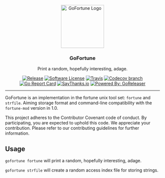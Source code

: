 
<p align="center">
  <img alt="GoFortune Logo" src="https://avatars0.githubusercontent.com/u/29897061?v=3&s=200" height="140" />
  <h3 align="center">GoFortune</h3>
  <p align="center">Print a random, hopefully interesting, adage.</p>
  <p align="center">
    <a href="https://github.com/gofortune/gofortune/releases/latest"><img alt="Release" src="https://img.shields.io/github/release/gofortune/gofortune.svg?style=flat-square"></a>
    <a href="/LICENSE"><img alt="Software License" src="https://img.shields.io/badge/license-Apache%202-blue.svg?style=flat-square"></a>
    <a href="https://travis-ci.org/gofortune/gofortune"><img alt="Travis" src="https://img.shields.io/travis/gofortune/gofortune.svg?style=flat-square"></a>
    <a href="https://codecov.io/gh/gofortune/gofortune"><img alt="Codecov branch" src="https://img.shields.io/codecov/c/github/gofortune/gofortune/master.svg?style=flat-square"></a>
    <a href="https://goreportcard.com/report/github.com/gofortune/gofortune"><img alt="Go Report Card" src="https://goreportcard.com/badge/github.com/gofortune/gofortune?style=flat-square"></a>
    <a href="https://saythanks.io/to/vromero"><img alt="SayThanks.io" src="https://img.shields.io/badge/SayThanks.io-%E2%98%BC-1EAEDB.svg?style=flat-square"></a>
    <a href="https://github.com/goreleaser"><img alt="Powered By: GoReleaser" src="https://img.shields.io/badge/powered%20by-goreleaser-green.svg?style=flat-square"></a>
  </p>
</p>

---

GoFortune is an implementation in the fortune unix tool set: `fortune` and `strfile`. Aiming storage format and 
command-line    compatibility with the `fortune-mod` version in 1.0.

This project adheres to the Contributor Covenant code of conduct. By participating, you are expected to uphold this code. We appreciate your contribution. Please refer to our contributing guidelines for further information.

## Usage

`gofortune fortune` will print a random, hopefully interesting, adage.
 
`gofortune strfile` will create a random access index file for storing strings.

